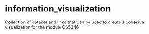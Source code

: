 # information_visualization
Collection of dataset and links that can be used to create a cohesive visualization for the module CS5346
